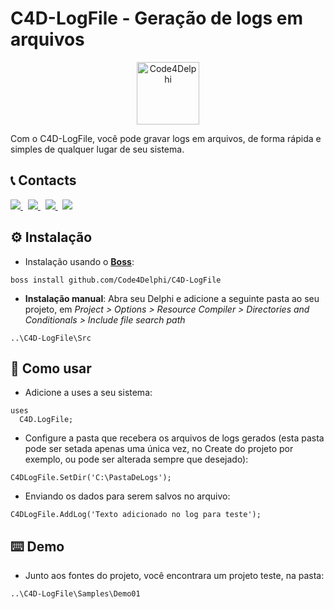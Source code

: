 #  C4D-LogFile - Geração de logs em arquivos
<p align="center">
  <a href="https://github.com/Code4Delphi/Code4D-Wizard/blob/master/Images/C4D-Logo.png">
    <img alt="Code4Delphi" height="100" src="https://github.com/Code4Delphi/Code4D-Wizard/blob/master/Images/c4d-logo-100x100.png">
  </a> 
</p>
Com o C4D-LogFile, você pode gravar logs em arquivos, de forma rápida e simples de qualquer lugar de seu sistema. 



## 📞 Contacts

<p align="left">
  <a href="https://t.me/Code4DelphiDevs" target="_blank">
    <img src="https://img.shields.io/badge/Telegram:-Join%20Channel-blue?logo=telegram">
  </a> 
  &nbsp;
  <a href="mailto:contato@code4delphi.com.br" target="_blank">
    <img src="https://img.shields.io/badge/E--mail-contato%40code4delphi.com.br-yellowgreen?logo=maildotru&logoColor=yellowgreen">
  </a>
   &nbsp;
  <a href="https://go.hotmart.com/U81331747Y?dp=1" target="_blank">
    <img src="https://img.shields.io/badge/Course:-Open%20Tools%20API-F00?logo=delphi">
  </a> 
   &nbsp;
  <a href="https://www.youtube.com/@code4delphi" target="_blank">
    <img src="https://img.shields.io/badge/YouTube:-Join%20Channel-red?logo=youtube&logoColor=red">
  </a> 
</p>



## ⚙️ Instalação

* Instalação usando o [**Boss**](https://github.com/HashLoad/boss):

```
boss install github.com/Code4Delphi/C4D-LogFile
```

* **Instalação manual**: Abra seu Delphi e adicione a seguinte pasta ao seu projeto, em *Project > Options > Resource Compiler > Directories and Conditionals > Include file search path*

```
..\C4D-LogFile\Src
```



## 🚀 Como usar
* Adicione a uses a seu sistema:
```
uses
  C4D.LogFile;
```

* Configure a pasta que recebera os arquivos de logs gerados (esta pasta pode ser setada apenas uma única vez, no Create do projeto por exemplo, ou pode ser alterada sempre que desejado):
```
C4DLogFile.SetDir('C:\PastaDeLogs');
```

* Enviando os dados para serem salvos no arquivo:
```
C4DLogFile.AddLog('Texto adicionado no log para teste');
```


## ⌨️ Demo
* Junto aos fontes do projeto, você encontrara um projeto teste, na pasta:
```
..\C4D-LogFile\Samples\Demo01
```


